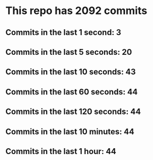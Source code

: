 # This repo has 2092 commits

## Commits in the last 1 second: 3
## Commits in the last 5 seconds: 20
## Commits in the last 10 seconds: 43
## Commits in the last 60 seconds: 44
## Commits in the last 120 seconds: 44
## Commits in the last 10 minutes: 44
## Commits in the last 1 hour: 44
